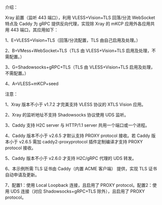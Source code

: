 介绍：

Xray 前置（监听 443 端口），利用 VLESS+Vision+TLS 回落/分流 WebSocket 特点及 Caddy 为 gRPC 提供反向代理，实现除 Xray 的 mKCP 应用外各应用共用 443 端口，其应用如下：

1、E=VLESS+Vision+TLS（回落/分流配置，TLS 由自己启用及处理。）

2、B=VMess+WebSocket+TLS（TLS 由 VLESS+Vision+TLS 启用及处理，不需配置。）

3、G=Shadowsocks+gRPC+TLS（TLS 由 VLESS+Vision+TLS 启用及处理，不需配置。）

4、A=VLESS+mKCP+seed

注意：

1、Xray 版本不小于 v1.7.2 才完美支持 VLESS 协议的 XTLS Vision 应用。

2、Xray 的监听地址不支持 Shadowsocks 协议使用 UDS 监听。

3、Caddy 支持 H2C server 与 HTTP/1.1 server 共用一个端口或一个进程。

4、Caddy 版本不小于 v2.6.5 才默认支持 PROXY protocol 接收。若 Caddy 版本小于 v2.6.5 需加 caddy2-proxyprotocol 插件定制编译才支持 PROXY protocol 接收。

5、Caddy 版本不小于 v2.6.0 才支持 H2C/gRPC 代理的 UDS 转发。

6、本示例所需 TLS 证书由 Caddy（内置 ACME 客户端） 提供，实现 TLS 证书自动申请及更新。

7、配置1：使用 Local Loopback 连接，且启用了 PROXY protocol。配置2：使用 UDS 连接（对应 Shadowsocks+gRPC+TLS 除外），且启用了 PROXY protocol。
